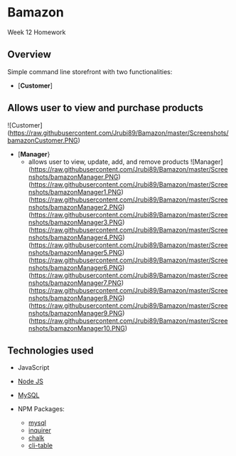 # Bamazon <a id="top"></a>
Week 12 Homework 

## Overview
Simple command line storefront with two functionalities:

* [**Customer**]
##  Allows user to view and purchase products
   ![Customer] (https://raw.githubusercontent.com/Jrubi89/Bamazon/master/Screenshots/bamazonCustomer.PNG)
* [**Manager**}
	* allows user to view, update, add, and remove products
    ![Manager] (https://raw.githubusercontent.com/Jrubi89/Bamazon/master/Screenshots/bamazonManager.PNG)
    (https://raw.githubusercontent.com/Jrubi89/Bamazon/master/Screenshots/bamazonManager1.PNG)
    (https://raw.githubusercontent.com/Jrubi89/Bamazon/master/Screenshots/bamazonManager2.PNG)
    (https://raw.githubusercontent.com/Jrubi89/Bamazon/master/Screenshots/bamazonManager3.PNG)
    (https://raw.githubusercontent.com/Jrubi89/Bamazon/master/Screenshots/bamazonManager4.PNG)
    (https://raw.githubusercontent.com/Jrubi89/Bamazon/master/Screenshots/bamazonManager5.PNG)
    (https://raw.githubusercontent.com/Jrubi89/Bamazon/master/Screenshots/bamazonManager6.PNG)
    (https://raw.githubusercontent.com/Jrubi89/Bamazon/master/Screenshots/bamazonManager7.PNG)
    (https://raw.githubusercontent.com/Jrubi89/Bamazon/master/Screenshots/bamazonManager8.PNG)
    (https://raw.githubusercontent.com/Jrubi89/Bamazon/master/Screenshots/bamazonManager9.PNG)
    (https://raw.githubusercontent.com/Jrubi89/Bamazon/master/Screenshots/bamazonManager10.PNG)


## Technologies used

* JavaScript
* [Node JS](https://nodejs.org/en/download/)
* [MySQL](https://dev.mysql.com/doc/refman/5.6/en/installing.html)

* NPM Packages:
	- [mysql](https://www.npmjs.com/package/mysql)
	- [inquirer](https://www.npmjs.com/package/inquirer)
	- [chalk](https://www.npmjs.com/package/chalk)
	- [cli-table](https://www.npmjs.com/package/cli-table)
